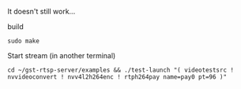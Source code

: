 It doesn't still work...

build
```
sudo make
```

Start stream (in another terminal)
```
cd ~/gst-rtsp-server/examples && ./test-launch "( videotestsrc ! nvvideoconvert ! nvv4l2h264enc ! rtph264pay name=pay0 pt=96 )"

```
